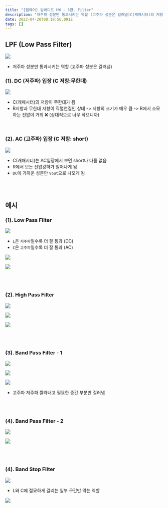 ```yaml
---
title: "[펌웨어] 임베디드 HW - 3편. Filter"
description: "저주파 성분만 통과시키는 역할 (고주파 성분은 걸러냄)C(캐패시터)의 저항이 무한대가 됨R저항과 무한대 저항이 직렬연결인 상태		\-> 저항의 크기가 매우 큼  \-> R에서 소모하는 전압이 거의 ❌ (상대적으로 너무 작으니까)C(캐패시터)는 AC입장에서 보면 shor"
date: 2022-04-20T08:19:56.091Z
tags: []
---
```


## LPF (Low Pass Filter)
![](/images/47a720fa-786d-4cb1-927b-d819276bfd4e-image.png)

- 저주파 성분만 통과시키는 역할 (고주파 성분은 걸러냄)


### (1). DC (저주파) 입장 (C 저항:무한대)

![](/images/da4847c6-3288-4412-b7bc-c99bc6e295cc-image.png)

- C(캐패시터)의 저항이 무한대가 됨
- R저항과 무한대 저항이 직렬연결인 상태
	-> 저항의 크기가 매우 큼
    -> R에서 소모하는 전압이 거의 ❌ (상대적으로 너무 작으니까)

<br/>  

### (2). AC (고주파) 입장 (C 저항: short)
![](/images/5a9588f1-de3d-49b7-bdf7-b65fee7f0a27-image.png)

- C(캐패시터)는 AC입장에서 보면 short나 다름 없음
- R에서 모든 전압강하가 일어나게 됨
- `DC`에 가까운 성분만 `Vout`으로 나오게 됨


<br/>  
<br/>  

## 예시

### (1). Low Pass Filter
![](/images/9feb1e60-9b91-4818-b6b3-240c6b780f7f-image.png)


- `L`은 `저주파`일수록 더 잘 통과 (DC)
- `C`은 `고주파`일수록 더 잘 통과 (AC)

![](/images/445c1fb8-4181-4a1b-b263-d9c708590c11-image.png)

![](/images/934de571-a7a0-485d-b6c5-a3231a18f143-image.png)

<br/>  
<br/>  



### (2). High Pass Filter
![](/images/49b8966d-34d7-479a-92a2-63fad5c3731f-image.png)

![](/images/0da6544e-ba57-4d51-873e-ad6a11aae965-image.png)

![](/images/6466aadd-3bcc-4d85-83fa-a4b9a7d2fa5f-image.png)

<br/>  
<br/>  

### (3). Band Pass Filter - 1

![](/images/bc6eb265-2bd9-4ac7-a785-f54ef2f2d594-image.png)

![](/images/cb1e3427-c0da-4364-8d2b-75ce73e3778b-image.png)

![](/images/5190be40-5914-4ec1-ad7d-f81812a45d33-image.png)
- 고주파 저주파 짤라내고 필요한 중간 부분만 걸러냄

<br/>  
<br/>  

### (4). Band Pass Filter - 2
![](/images/d641c7d9-b6b1-40c7-8032-c7c9cbdccf7e-image.png)

![](/images/612ed155-b671-4c15-a054-5e70f60829aa-image.png)


<br/>  
<br/>  

### (4). Band Stop Filter

![](/images/f5a9b99b-faaa-44d1-a26e-165ca62159f3-image.png)

- L와 C에 절묘하게 걸리는 일부 구간만 막는 역할

![](/images/cec27f98-99a6-46a2-9923-922baec9bed4-image.png)



